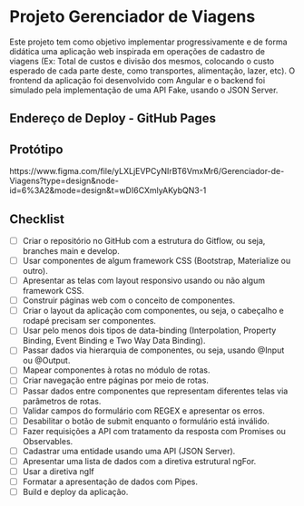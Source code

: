 <h1>Projeto Gerenciador de Viagens</h1>

<p>Este projeto tem como objetivo implementar progressivamente e de forma didática uma aplicação web inspirada em operações de cadastro de viagens (Ex: Total de custos e divisão dos mesmos, colocando o custo esperado de cada parte deste, como transportes, alimentação, lazer, etc). O frontend da aplicação foi desenvolvido com Angular e o backend foi simulado pela implementação de uma API Fake, usando o JSON Server.</p>

<h2>Endereço de Deploy - GitHub Pages</h2>

<p></p>

<h2>Protótipo</h2>

<p>https://www.figma.com/file/yLXLjEVPCyNIrBT6VmxMr6/Gerenciador-de-Viagens?type=design&node-id=6%3A2&mode=design&t=wDI6CXmlyAKybQN3-1</p>

<h2>Checklist</h2>

- [ ] Criar o repositório no GitHub com a estrutura do Gitflow, ou seja, branches main e develop.
- [ ] Usar componentes de algum framework CSS (Bootstrap, Materialize ou outro).
- [ ] Apresentar as telas com layout responsivo usando ou não algum framework CSS.
- [ ] Construir páginas web com o conceito de componentes.
- [ ] Criar o layout da aplicação com componentes, ou seja, o cabeçalho e rodapé precisam ser componentes.
- [ ] Usar pelo menos dois tipos de data-binding (Interpolation, Property Binding, Event Binding e Two Way Data Binding).
- [ ] Passar dados via hierarquia de componentes, ou seja, usando @Input ou @Output.
- [ ] Mapear componentes à rotas no módulo de rotas.
- [ ] Criar navegação entre páginas por meio de rotas.
- [ ] Passar dados entre componentes que representam diferentes telas via parâmetros de rotas.
- [ ] Validar campos do formulário com REGEX e apresentar os erros.
- [ ] Desabilitar o botão de submit enquanto o formulário está inválido.
- [ ] Fazer requisições a API com tratamento da resposta com Promises ou Observables.
- [ ] Cadastrar uma entidade usando uma API (JSON Server).
- [ ] Apresentar uma lista de dados com a diretiva estrutural ngFor.
- [ ] Usar a diretiva ngIf
- [ ] Formatar a apresentação de dados com Pipes.
- [ ] Build e deploy da aplicação.

